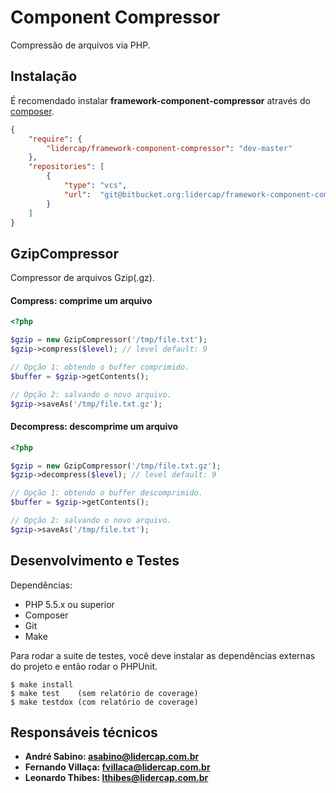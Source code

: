 Component Compressor
====================

Compressão de arquivos via PHP.

Instalação
----------

É recomendado instalar **framework-component-compressor** através do [composer](http://getcomposer.org).

```json
{
    "require": {
        "lidercap/framework-component-compressor": "dev-master"
    },
    "repositories": [
        {
            "type": "vcs",
            "url":  "git@bitbucket.org:lidercap/framework-component-compressor.git"
        }
    ]
}
```

GzipCompressor
--------------

Compressor de arquivos Gzip(.gz).

#### Compress: comprime um arquivo

```php
<?php

$gzip = new GzipCompressor('/tmp/file.txt');
$gzip->compress($level); // level default: 9

// Opção 1: obtendo o buffer comprimido.
$buffer = $gzip->getContents();

// Opção 2: salvando o novo arquivo.
$gzip->saveAs('/tmp/file.txt.gz');

```

#### Decompress: descomprime um arquivo

```php
<?php

$gzip = new GzipCompressor('/tmp/file.txt.gz');
$gzip->decompress($level); // level default: 9

// Opção 1: obtendo o buffer descomprimido.
$buffer = $gzip->getContents();

// Opção 2: salvando o novo arquivo.
$gzip->saveAs('/tmp/file.txt');

```

Desenvolvimento e Testes
------------------------

Dependências:

 * PHP 5.5.x ou superior
 * Composer
 * Git
 * Make

Para rodar a suite de testes, você deve instalar as dependências externas do projeto e então rodar o PHPUnit.

    $ make install
    $ make test    (sem relatório de coverage)
    $ make testdox (com relatório de coverage)

Responsáveis técnicos
---------------------

 * **André Sabino: <asabino@lidercap.com.br>**
 * **Fernando Villaça: <fvillaca@lidercap.com.br>**
 * **Leonardo Thibes: <lthibes@lidercap.com.br>**
